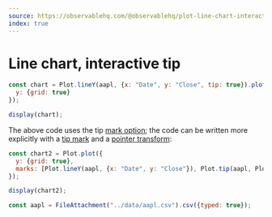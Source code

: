 ```yaml
---
source: https://observablehq.com/@observablehq/plot-line-chart-interactive-tip
index: true
---
```


# Line chart, interactive tip

```js echo
const chart = Plot.lineY(aapl, {x: "Date", y: "Close", tip: true}).plot({
  y: {grid: true}
});

display(chart);
```

The above code uses the tip [mark option](https://observablehq.com/plot/features/marks#mark-options); the code can be written more explicitly with a [tip mark](https://observablehq.com/plot/marks/tip) and a [pointer transform](https://observablehq.com/plot/interactions/pointer):

```js
const chart2 = Plot.plot({
  y: {grid: true},
  marks: [Plot.lineY(aapl, {x: "Date", y: "Close"}), Plot.tip(aapl, Plot.pointerX({x: "Date", y: "Close"}))]
});

display(chart2);
```

```js echo
const aapl = FileAttachment("../data/aapl.csv").csv({typed: true});
```
